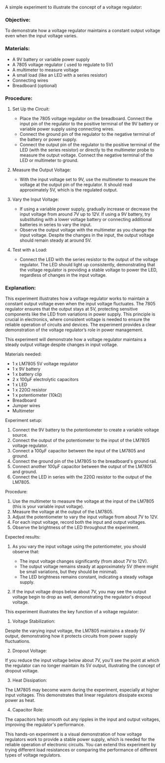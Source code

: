 
A simple experiment to illustrate the concept of a voltage regulator:

### Objective:

To demonstrate how a voltage regulator maintains a constant output voltage even when the input voltage varies.

### Materials:

- A 9V battery or variable power supply
- A 7805 voltage regulator ( used to regulate to 5V)
- A multimeter to measure voltage
- A small load (like an LED with a series resistor)
- Connecting wires
- Breadboard (optional)

### Procedure:

1. Set Up the Circuit:

   - Place the 7805 voltage regulator on the breadboard. Connect the input pin of the regulator to the positive terminal of the 9V battery or variable power supply using connecting wires.
   - Connect the ground pin of the regulator to the negative terminal of the battery or power supply.
   - Connect the output pin of the regulator to the positive terminal of the LED (with the series resistor) or directly to the multimeter probe to measure the output voltage. Connect the negative terminal of the LED or multimeter to ground.

2. Measure the Output Voltage:

   - With the input voltage set to 9V, use the multimeter to measure the voltage at the output pin of the regulator. It should read approximately 5V, which is the regulated output.

3. Vary the Input Voltage:

   - If using a variable power supply, gradually increase or decrease the input voltage from around 7V up to 12V. If using a 9V battery, try substituting with a lower voltage battery or connecting additional batteries in series to vary the input.
   - Observe the output voltage with the multimeter as you change the input voltage. Despite the changes in the input, the output voltage should remain steady at around 5V.

4. Test with a Load:

   - Connect the LED with the series resistor to the output of the voltage regulator. The LED should light up consistently, demonstrating that the voltage regulator is providing a stable voltage to power the LED, regardless of changes in the input voltage.

### Explanation:

This experiment illustrates how a voltage regulator works to maintain a constant output voltage even when the input voltage fluctuates. The 7805 regulator ensures that the output stays at 5V, protecting sensitive components like the LED from variations in power supply. This principle is crucial in electronics, where consistent voltage is needed to ensure the reliable operation of circuits and devices. The experiment provides a clear demonstration of the voltage regulator’s role in power management.


This experiment will demonstrate how a voltage regulator maintains a steady output voltage despite changes in input voltage.

Materials needed:

- 1 x LM7805 5V voltage regulator
- 1 x 9V battery
- 1 x battery clip
- 2 x 100μF electrolytic capacitors
- 1 x LED
- 1 x 220Ω resistor
- 1 x potentiometer (10kΩ)
- Breadboard
- Jumper wires
- Multimeter

Experiment setup:

1. Connect the 9V battery to the potentiometer to create a variable voltage source.
2. Connect the output of the potentiometer to the input of the LM7805 voltage regulator.
3. Connect a 100μF capacitor between the input of the LM7805 and ground.
4. Connect the ground pin of the LM7805 to the breadboard's ground rail.
5. Connect another 100μF capacitor between the output of the LM7805 and ground.
6. Connect the LED in series with the 220Ω resistor to the output of the LM7805.

Procedure:

1. Use the multimeter to measure the voltage at the input of the LM7805 (this is your variable input voltage).
2. Measure the voltage at the output of the LM7805.
3. Adjust the potentiometer to vary the input voltage from about 7V to 12V.
4. For each input voltage, record both the input and output voltages.
5. Observe the brightness of the LED throughout the experiment.

Expected results:

1. As you vary the input voltage using the potentiometer, you should observe that:
   - The input voltage changes significantly (from about 7V to 12V).
   - The output voltage remains steady at approximately 5V (there might be small variations, but they should be minimal).
   - The LED brightness remains constant, indicating a steady voltage supply.

2. If the input voltage drops below about 7V, you may see the output voltage begin to drop as well, demonstrating the regulator's dropout voltage.

This experiment illustrates the key function of a voltage regulator:

1. Voltage Stabilization:

Despite the varying input voltage, the LM7805 maintains a steady 5V output, demonstrating how it protects circuits from power supply fluctuations.

2. Dropout Voltage:

If you reduce the input voltage below about 7V, you'll see the point at which the regulator can no longer maintain its 5V output, illustrating the concept of dropout voltage.

3. Heat Dissipation:

The LM7805 may become warm during the experiment, especially at higher input voltages. This demonstrates that linear regulators dissipate excess power as heat.

4. Capacitor Role:

The capacitors help smooth out any ripples in the input and output voltages, improving the regulator's performance.

This hands-on experiment is a visual demonstration of how voltage regulators work to provide a stable power supply, which is needed for the reliable operation of electronic circuits. You can extend this experiment by trying different load resistances or comparing the performance of different types of voltage regulators.
